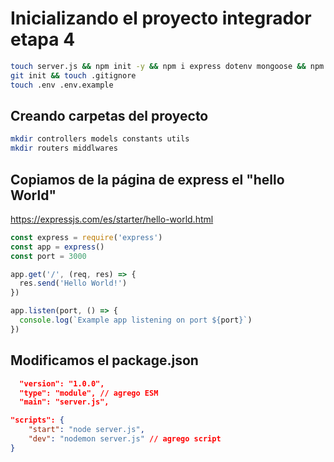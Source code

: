# Inicializando el proyecto integrador etapa 4

```sh
touch server.js && npm init -y && npm i express dotenv mongoose && npm i nodemon -D
git init && touch .gitignore
touch .env .env.example
```

## Creando carpetas del proyecto

```sh
mkdir controllers models constants utils 
mkdir routers middlwares
```

## Copiamos de la página de express el "hello World"

<https://expressjs.com/es/starter/hello-world.html>

```js
const express = require('express')
const app = express()
const port = 3000

app.get('/', (req, res) => {
  res.send('Hello World!')
})

app.listen(port, () => {
  console.log(`Example app listening on port ${port}`)
})
```

## Modificamos el package.json

```json
  "version": "1.0.0",
  "type": "module", // agrego ESM
  "main": "server.js",
```

```json
"scripts": {
    "start": "node server.js",
    "dev": "nodemon server.js" // agrego script
}
```